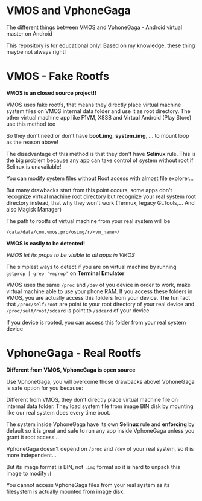 # VMOS and VphoneGaga
The different things between VMOS and VphoneGaga - Android virtual master on Android

This repository is for educational only! Based on my knowledge, these thing maybe not always right!

# VMOS - Fake Rootfs

**VMOS is an closed source project!!**

VMOS uses fake rootfs, that means they directly place virtual machine system files on VMOS internal data folder and use it as root directory. The other virtual machine app like F1VM, X8SB and Virtual Android (Play Store) use this method too

So they don't need or don't have **boot.img**, **system.img**, ... to mount loop as the reason above!

The disadvantage of this method is that they don't have **Selinux** rule. This is the big problem because any app can take control of system without root if Selinux is unavailable! 

You can modify system files without Root access with almost file explorer...

But many drawbacks start from this point occurs, some apps don't recognize virtual machine root directory but recognize your real system root directory instead, that why they won't work (Termux, legacy GLTools,... And also Magisk Manager)

The path to rootfs of virtual machine from your real system will be 
```
/data/data/com.vmos.pro/osimg/r/<vm_name>/
```

**VMOS is easily to be detected!**


*VMOS let its props to be visible to all apps in VMOS*

The simplest ways to detect if you are on virtual machine by running `getprop | grep 'vmprop'` on **Terminal Emulator**

VMOS uses the same `/proc` and `/dev` of you device in order to work, make virtual machine able to use your phone RAM. If you access these folders in VMOS, you are actually access this folders from your device. The fun fact that `/proc/self/root` are point to your root directory of your real device and `/proc/self/root/sdcard` is point to `/sdcard` of your device.


If you device is rooted, you can access this folder from your real system device

# VphoneGaga - Real Rootfs

**Different from VMOS, VphoneGaga is open source**

Use VphoneGaga, you will overcome those drawbacks above! VphoneGaga is safe option for you because:

Different from VMOS, they don't directly place virtual machine file on internal data folder. They load system file from image BIN disk by mounting like our real system does every time boot.

The system inside VphoneGaga have its own **Selinux** rule and **enforcing** by default so it is great and safe to run any app inside VphoneGaga unless you grant it root access...

VphoneGaga doesn't depend on `/proc` and `/dev` of your real system, so it is more independent...

But its image format is BIN, not `.img` format so it is hard to unpack this image to modify :(

You cannot access VphoneGaga files from your real system as its filesystem is actually mounted from image disk.
